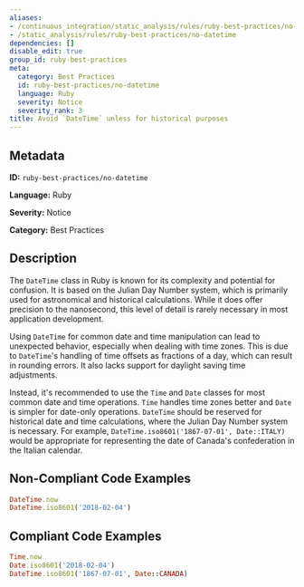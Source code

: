 ```yaml
---
aliases:
- /continuous_integration/static_analysis/rules/ruby-best-practices/no-datetime
- /static_analysis/rules/ruby-best-practices/no-datetime
dependencies: []
disable_edit: true
group_id: ruby-best-practices
meta:
  category: Best Practices
  id: ruby-best-practices/no-datetime
  language: Ruby
  severity: Notice
  severity_rank: 3
title: Avoid `DateTime` unless for historical purposes
---
```

<!--  SOURCED FROM https://github.com/DataDog/datadog-static-analyzer-rule-docs -->


## Metadata
**ID:** `ruby-best-practices/no-datetime`

**Language:** Ruby

**Severity:** Notice

**Category:** Best Practices

## Description
The `DateTime` class in Ruby is known for its complexity and potential for confusion. It is based on the Julian Day Number system, which is primarily used for astronomical and historical calculations. While it does offer precision to the nanosecond, this level of detail is rarely necessary in most application development.

Using `DateTime` for common date and time manipulation can lead to unexpected behavior, especially when dealing with time zones. This is due to `DateTime`'s handling of time offsets as fractions of a day, which can result in rounding errors. It also lacks support for daylight saving time adjustments.

Instead, it's recommended to use the `Time` and `Date` classes for most common date and time operations. `Time` handles time zones better and `Date` is simpler for date-only operations. `DateTime` should be reserved for historical date and time calculations, where the Julian Day Number system is necessary. For example, `DateTime.iso8601('1867-07-01', Date::ITALY)` would be appropriate for representing the date of Canada's confederation in the Italian calendar.

## Non-Compliant Code Examples
```ruby
DateTime.now
DateTime.iso8601('2018-02-04')
```

## Compliant Code Examples
```ruby
Time.now
Date.iso8601('2018-02-04')
DateTime.iso8601('1867-07-01', Date::CANADA)
```
